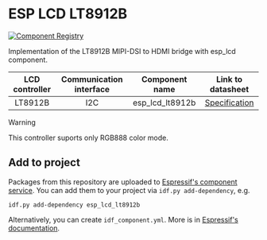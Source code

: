 # ESP LCD LT8912B

[![Component Registry](https://components.espressif.com/components/espressif/esp_lcd_lt8912b/badge.svg)](https://components.espressif.com/components/espressif/esp_lcd_lt8912b)

Implementation of the LT8912B MIPI-DSI to HDMI bridge with esp_lcd component.

| LCD controller | Communication interface | Component name | Link to datasheet |
| :------------: | :---------------------: | :------------: | :---------------: |
| LT8912B        | I2C                     | esp_lcd_lt8912b | [Specification](http://www.lontiumsemi.com/UploadFiles/2022-03/LT8912B_Brief_R1.3.pdf) |

> [!WARNING]
> This controller suports only RGB888 color mode.

## Add to project

Packages from this repository are uploaded to [Espressif's component service](https://components.espressif.com/).
You can add them to your project via `idf.py add-dependency`, e.g.

```text
idf.py add-dependency esp_lcd_lt8912b
```

Alternatively, you can create `idf_component.yml`. More is in [Espressif's documentation](https://docs.espressif.com/projects/esp-idf/en/latest/esp32/api-guides/tools/idf-component-manager.html).

